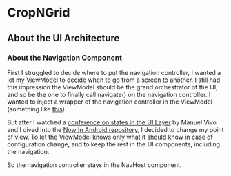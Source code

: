 # CropNGrid

## About the UI Architecture
### About the Navigation Component
First I struggled to decide where to put the navigation controller, I wanted a lot my ViewModel to decide when to go from a screen to another. 
I still had this impression the ViewModel should be the grand orchestrator of the UI, and so be the one to finally call navigate() on the navigation controller. 
I wanted to inject a wrapper of the navigation controller in the ViewModel (something like [this](https://medium.com/@ffvanderlaan/navigation-in-jetpack-compose-using-viewmodel-state-3b2517c24dde)). 

But after I watched a [conference on states in the UI Layer](https://www.youtube.com/watch?v=pCX9wvu-Bq0) by Manuel Vivo and I dived into the [Now In Android repository](https://github.com/android/nowinandroid), I decided to change my point of view. 
To let the ViewModel knows only what it should know in case of configuration change, and to keep the rest in the UI components, including the navigation.

So the navigation controller stays in the NavHost component. 
